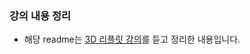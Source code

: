 ### 강의 내용 정리
* 해당 readme는 [3D 리플릿 강의](https://www.inflearn.com/course/%EC%9D%B8%ED%84%B0%EB%9E%99%ED%8B%B0%EB%B8%8C%EC%9B%B9-%EB%A6%AC%ED%94%8C%EB%A6%BF%EB%A7%8C%EB%93%A4%EA%B8%B0/lecture/27093?tab=curriculum)를 듣고 정리한 내용입니다.
